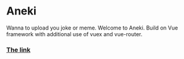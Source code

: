 # Aneki
Wanna to upload you joke or meme. Welcome to Aneki. Build on Vue framework with additional use of vuex and vue-router.
### [The link](https://aneki-af274.web.app/)
